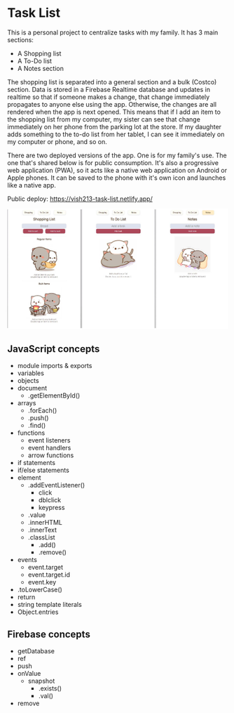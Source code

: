 # Task List

This is a personal project to centralize tasks with my family. It has 3 main sections:

- A Shopping list
- A To-Do list
- A Notes section

The shopping list is separated into a general section and a bulk (Costco) section. Data is stored in a Firebase Realtime database and updates in realtime so that if someone makes a change, that change immediately propagates to anyone else using the app. Otherwise, the changes are all rendered when the app is next opened. This means that if I add an item to the shopping list from my computer, my sister can see that change immediately on her phone from the parking lot at the store. If my daughter adds something to the to-do list from her tablet, I can see it immediately on my computer or phone, and so on.

There are two deployed versions of the app. One is for my family's use. The one that's shared below is for public consumption. It's also a progressive web application (PWA), so it acts like a native web application on Android or Apple phones. It can be saved to the phone with it's own icon and launches like a native app.

Public deploy: https://vish213-task-list.netlify.app/

![](./img/screenshot.jpg)

## JavaScript concepts

- module imports & exports
- variables
- objects
- document
    - .getElementById()
- arrays
    - .forEach()
    - .push()
    - .find()
- functions
    - event listeners
    - event handlers
    - arrow functions
- if statements
- if/else statements
- element
    - .addEventListener()
        - click
        - dblclick
        - keypress
    - .value
    - .innerHTML
    - .innerText
    - .classList
        - .add()
        - .remove()
- events
    - event.target
    - event.target.id
    - event.key
- .toLowerCase()
- return
- string template literals
- Object.entries

## Firebase concepts

- getDatabase
- ref
- push
- onValue
    - snapshot
        - .exists()
        - .val()
- remove